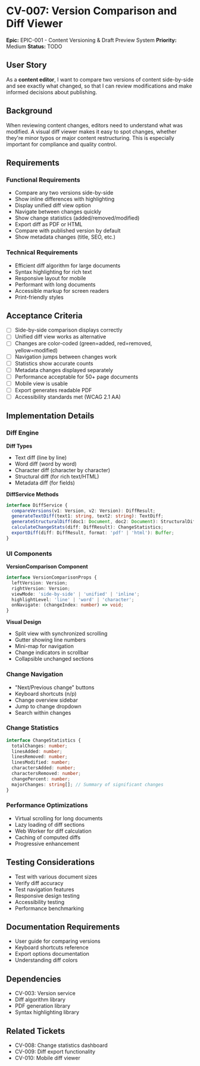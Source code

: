# CV-007: Version Comparison and Diff Viewer

**Epic:** EPIC-001 - Content Versioning & Draft Preview System
**Priority:** Medium
**Status:** TODO

## User Story
As a **content editor**, I want to compare two versions of content side-by-side and see exactly what changed, so that I can review modifications and make informed decisions about publishing.

## Background
When reviewing content changes, editors need to understand what was modified. A visual diff viewer makes it easy to spot changes, whether they're minor typos or major content restructuring. This is especially important for compliance and quality control.

## Requirements

### Functional Requirements
- Compare any two versions side-by-side
- Show inline differences with highlighting
- Display unified diff view option
- Navigate between changes quickly
- Show change statistics (added/removed/modified)
- Export diff as PDF or HTML
- Compare with published version by default
- Show metadata changes (title, SEO, etc.)

### Technical Requirements
- Efficient diff algorithm for large documents
- Syntax highlighting for rich text
- Responsive layout for mobile
- Performant with long documents
- Accessible markup for screen readers
- Print-friendly styles

## Acceptance Criteria
- [ ] Side-by-side comparison displays correctly
- [ ] Unified diff view works as alternative
- [ ] Changes are color-coded (green=added, red=removed, yellow=modified)
- [ ] Navigation jumps between changes work
- [ ] Statistics show accurate counts
- [ ] Metadata changes displayed separately
- [ ] Performance acceptable for 50+ page documents
- [ ] Mobile view is usable
- [ ] Export generates readable PDF
- [ ] Accessibility standards met (WCAG 2.1 AA)

## Implementation Details

### Diff Engine

**Diff Types**
- Text diff (line by line)
- Word diff (word by word)
- Character diff (character by character)
- Structural diff (for rich text/HTML)
- Metadata diff (for fields)

**DiffService Methods**
```typescript
interface DiffService {
  compareVersions(v1: Version, v2: Version): DiffResult;
  generateTextDiff(text1: string, text2: string): TextDiff;
  generateStructuralDiff(doc1: Document, doc2: Document): StructuralDiff;
  calculateChangeStats(diff: DiffResult): ChangeStatistics;
  exportDiff(diff: DiffResult, format: 'pdf' | 'html'): Buffer;
}
```

### UI Components

**VersionComparison Component**
```typescript
interface VersionComparisonProps {
  leftVersion: Version;
  rightVersion: Version;
  viewMode: 'side-by-side' | 'unified' | 'inline';
  highlightLevel: 'line' | 'word' | 'character';
  onNavigate: (changeIndex: number) => void;
}
```

**Visual Design**
- Split view with synchronized scrolling
- Gutter showing line numbers
- Mini-map for navigation
- Change indicators in scrollbar
- Collapsible unchanged sections

### Change Navigation
- "Next/Previous change" buttons
- Keyboard shortcuts (n/p)
- Change overview sidebar
- Jump to change dropdown
- Search within changes

### Change Statistics
```typescript
interface ChangeStatistics {
  totalChanges: number;
  linesAdded: number;
  linesRemoved: number;
  linesModified: number;
  charactersAdded: number;
  charactersRemoved: number;
  changePercent: number;
  majorChanges: string[]; // Summary of significant changes
}
```

### Performance Optimizations
- Virtual scrolling for long documents
- Lazy loading of diff sections
- Web Worker for diff calculation
- Caching of computed diffs
- Progressive enhancement

## Testing Considerations
- Test with various document sizes
- Verify diff accuracy
- Test navigation features
- Responsive design testing
- Accessibility testing
- Performance benchmarking

## Documentation Requirements
- User guide for comparing versions
- Keyboard shortcuts reference
- Export options documentation
- Understanding diff colors

## Dependencies
- CV-003: Version service
- Diff algorithm library
- PDF generation library
- Syntax highlighting library

## Related Tickets
- CV-008: Change statistics dashboard
- CV-009: Diff export functionality
- CV-010: Mobile diff viewer